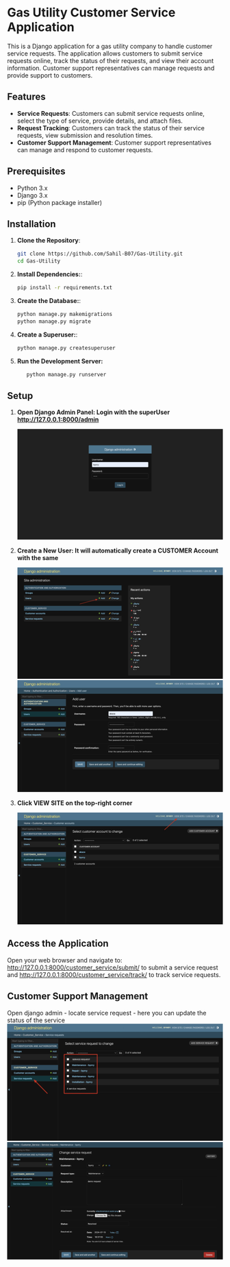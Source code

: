 # Gas Utility Customer Service Application

This is a Django application for a gas utility company to handle customer service requests. The application allows customers to submit service requests online, track the status of their requests, and view their account information. Customer support representatives can manage requests and provide support to customers.

## Features

- **Service Requests**: Customers can submit service requests online, select the type of service, provide details, and attach files.
- **Request Tracking**: Customers can track the status of their service requests, view submission and resolution times.
- **Customer Support Management**: Customer support representatives can manage and respond to customer requests.

## Prerequisites

- Python 3.x
- Django 3.x
- pip (Python package installer)

## Installation

1. **Clone the Repository**:

   ```bash
   git clone https://github.com/Sahil-B07/Gas-Utility.git
   cd Gas-Utility
   ```

2. **Install Dependencies:**:
   ```bash
   pip install -r requirements.txt
   ```
3. **Create the Database:**:
   ```bash
   python manage.py makemigrations
   python manage.py migrate
   ```
4. **Create a Superuser:**:
   ```bash
   python manage.py createsuperuser
   ```
5. **Run the Development Server:**
   ```bash
      python manage.py runserver
   ```

## Setup

1. **Open Django Admin Panel: Login with the superUser http://127.0.0.1:8000/admin**

   ![](assets/django-admin.png)

2. **Create a New User: It will automatically create a CUSTOMER Account with the same**

   ![](assets/create-user.jpg)
   ![](assets/new-user.jpg)

3. **Click VIEW SITE on the top-right corner**

   ![](assets/view-site.jpg)

## Access the Application

Open your web browser and navigate to:
http://127.0.0.1:8000/customer_service/submit/ to submit a service request and http://127.0.0.1:8000/customer_service/track/ to track service requests.

## Customer Support Management

Open django admin - locate service request - here you can update the status of the service
![](assets/service-request.jpg)
![](assets/update-service.jpg)
